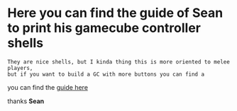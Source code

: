# Here you can find the guide of **Sean** to print his gamecube controller shells

```
They are nice shells, but I kinda thing this is more oriented to melee players,
but if you want to build a GC with more buttons you can find a 
```

you can find the [guide here](https://github.com/sean44104/Removable-Gate-GCC)

thanks **Sean**
